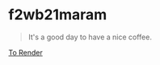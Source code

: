# f2wb21maram

> It's a good day to have a nice coffee.

[To Render](https://f2wb21maram.onrender.com)
